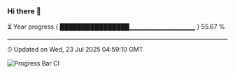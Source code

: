 ### Hi there 👋

⏳ Year progress { ████████████████▁▁▁▁▁▁▁▁▁▁▁▁▁▁ } 55.67 %

---

⏰ Updated on Wed, 23 Jul 2025 04:59:10 GMT

![Progress Bar CI](https://github.com/IshwaranRudhara/GIT-ACTION/workflows/Progress%20Bar%20CI/badge.svg)
